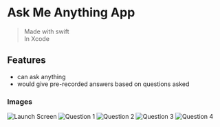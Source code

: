 # Ask Me Anything App
> Made with swift <br>
> In Xcode

## Features
- can ask anything
- would give pre-recorded answers based on questions asked

### Images

![Launch Screen](Screenshots/launch-screen.png)
![Question 1](Screenshots/q1.png)
![Question 2](Screenshots/q2.png)
![Question 3](Screenshots/q3.png)
![Question 4](Screenshots/q4.png)
